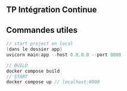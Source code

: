 ## TP Intégration Continue
## Commandes utiles

```java
// start project on local 
(dans le dossier app)
uvicorn main:app --host 0.0.0.0 --port 8000
```

```java
// BUILD
docker compose build
// START
docker compose up // localhost:8000
```
